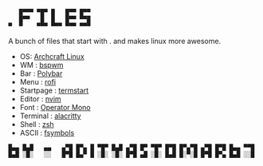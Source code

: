 ```
   █▀▀▀ ▀█▀ █   █▀▀ █▀▀
   █▀▀   █  █   █▀▀ ▀▀█
▀  ▀    ▀▀▀ ▀▀▀ ▀▀▀ ▀▀▀
```

A bunch of files that start with . and makes linux more awesome.

- OS: [Archcraft Linux](https://archcraft.io/)
- WM : [bspwm](https://wiki.archlinux.org/index.php/Bspwm)
- Bar : [Polybar](https://github.com/polybar/polybar)
- Menu : [rofi](https://github.com/adityastomar67/.dotfiles/tree/master/.config/rofi)
- Startpage : [termstart](https://github.com/adityastomar67/.dotfiles/tree/master/startpage/termstart)
- Editor : [nvim](https://neovim.org/)
- Font : [Operator Mono](https://github.com/kiliman/operator-mono-lig)
- Terminal : [alacritty](https://github.com/alacritty/alacritty)
- Shell : [zsh](https://wiki.archlinux.org/index.php/Zsh)
- ASCII : [fsymbols](https://fsymbols.com/text-art)





```
█▄▄ █▄█   ▄▄   ▄▀█ █▀▄ █ ▀█▀ █▄█ ▄▀█ █▀ ▀█▀ █▀█ █▀▄▀█ ▄▀█ █▀█ █▄▄ ▀▀█
█▄█ ░█░   ░░   █▀█ █▄▀ █ ░█░ ░█░ █▀█ ▄█ ░█░ █▄█ █░▀░█ █▀█ █▀▄ █▄█ ░░█
```